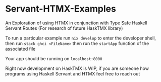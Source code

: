 # Servant-HTMX-Examples
An Exploration of using HTMX in conjunction with Type Safe Haskell Servant Routes (For research of future HaskTMX library)

To run a particular example run `nix develop` to enter the developer shell, then run `stack ghci <FileName>` then run the `startApp` function of the associated file

Your app should be running on `localhost:8000`

Right now development on HaskTMX is WIP, if you are someone how programs using Haskell Servant and HTMX feel free to reach out
